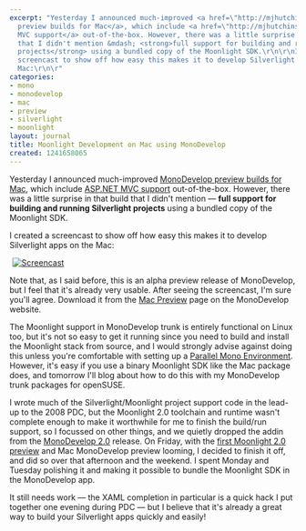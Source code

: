 ```yaml
---
excerpt: "Yesterday I announced much-improved <a href=\"http://mjhutchinson.com/journal/2009/05/06/monodevelop_mac_preview_builds\">MonoDevelop
  preview builds for Mac</a>, which include <a href=\"http://mjhutchinson.com/journal/2009/04/04/monodevelop_aspnet_mvc_mac\">ASP.NET
  MVC support</a> out-of-the-box. However, there was a little surprise in that build
  that I didn't mention &mdash; <strong>full support for building and running Silverlight
  projects</strong> using a bundled copy of the Moonlight SDK.\r\n\r\nI created a
  screencast to show off how easy this makes it to develop Silverlight apps on the
  Mac:\r\n\r"
categories:
- mono
- monodevelop
- mac
- preview
- silverlight
- moonlight
layout: journal
title: Moonlight Development on Mac using MonoDevelop
created: 1241658065
---
```

Yesterday I announced much-improved <a href="http://mjhutchinson.com/journal/2009/05/06/monodevelop_mac_preview_builds">MonoDevelop preview builds for Mac</a>, which include <a href="http://mjhutchinson.com/journal/2009/04/04/monodevelop_aspnet_mvc_mac">ASP.NET MVC support</a> out-of-the-box. However, there was a little surprise in that build that I didn't mention &mdash; <strong>full support for building and running Silverlight projects</strong> using a bundled copy of the Moonlight SDK.

I created a screencast to show off how easy this makes it to develop Silverlight apps on the Mac:

<a href="http://www.go-mono.com/media/MonoDevelopMacMoonlightPreview.swf"><img src="http://mjhutchinson.com/files/screencasts/MonoDevelopMacMoonlightPreview.png" alt="Screencast" style="max-width:98%; display:block;margin-left:auto;margin-right:auto;" /></a>

Note that, as I said before, this is an alpha preview release of MonoDevelop, but I feel that it's already very usable. After seeing the screencast, I'm sure you'll agree. Download it from the <a href="http://monodevelop.com/Download/Mac_Preview">Mac Preview</a> page on the MonoDevelop website.

The Moonlight support in MonoDevelop trunk is entirely functional on Linux too, but it's not so easy to get it running since you need to build and install the Moonlight stack from source, and I would strongly advise against doing this unless you're comfortable with setting up a <a href="http://www.mono-project.com/Parallel_Mono_Environments">Parallel Mono Environment</a>. However, it's easy if you use a binary Moonlight SDK like the Mac package does, and tomorrow I'll blog about how to do this with my MonoDevelop trunk packages for openSUSE.

I wrote much of the Silverlight/Moonlight project support code in the lead-up to the 2008 PDC, but the Moonlight 2.0 toolchain and runtime wasn't complete enough to make it worthwhile for me to finish the build/run support, so I focussed on other things, and we quietly dropped the addin from the <a href="http://monodevelop.com/Download/MonoDevelop_2.0_Released">MonoDevelop 2.0</a> release. On Friday, with the <a href="http://tirania.org/blog/archive/2009/May-04.html">first Moonlight 2.0 preview</a> and Mac MonoDevelop preview looming, I decided to finish it off, and did so over that afternoon and the weekend. I spent Monday and Tuesday polishing it and making it possible to bundle the Moonlight SDK in the MonoDevelop app.

It still needs work &mdash; the XAML completion in particular is a quick hack I put together one evening during PDC &mdash; but I believe that it's already a great way to build your Silverlight apps quickly and easily!
